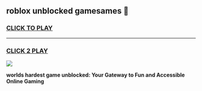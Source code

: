
## roblox unblocked gamesames 👋
<h3>
<a href="https://premium.freeplayer.one?title=roblox_unblocked_gamesames&ref=13F">CLICK TO PLAY</a></h3>
<hr>

<h3>
<a href="https://premium.freeplayer.one?title=roblox_unblocked_gamesames&ref=13F">CLICK 2 PLAY</a>
  
</h3>

<a href="https://premium.freeplayer.one?title=roblox_unblocked_gamesames&ref=12F/"><img src="https://clearcache.store/games.png"></a>


**worlds hardest game unblocked: Your Gateway to Fun and Accessible Online Gaming**
